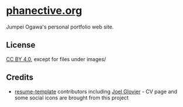 [phanective.org](https://phanective.org)
=======================================

Jumpei Ogawa's personal portfolio web site.

License
-------
[CC BY 4.0](https://creativecommons.org/licenses/by/4.0/), except for files under images/

Credits
--------
- [resume-template](https://github.com/jglovier/resume-template) contributors including [Joel Glovier](https://github.com/jglovier) - CV page and some social icons are brought from this project
